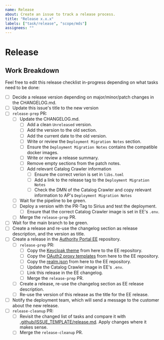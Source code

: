 ```yaml
---
name: Release
about: Create an issue to track a release process.
title: "Release x.x.x"
labels: ["task/release", "scope/mds"]
assignees: ""
---
```


# Release

## Work Breakdown

Feel free to edit this release checklist in-progress depending on what tasks need to be done:

- [ ] Decide a release version depending on major/minor/patch changes in the CHANGELOG.md.
- [ ] Update this issue's title to the new version
- [ ] `release-prep` PR:
    - [ ] Update the CHANGELOG.md.
        - [ ] Add a clean `Unreleased` version.
        - [ ] Add the version to the old section.
        - [ ] Add the current date to the old version.
        - [ ] Write or review the `Deployment Migration Notes` section.
        - [ ] Ensure the `Deployment Migration Notes` contains the compatible docker images.
        - [ ] Write or review a release summary.
        - [ ] Remove empty sections from the patch notes.
        - [ ] Add relevant Catalog Crawler information
          - [ ] Ensure the correct verion is set in `libs.toml`
          - [ ] Add a link to the release tag to the `Deployment Migration Notes`
          - [ ] Check the DMN of the Catalog Crawler and copy relevant information to AP's `Deployment Migration Notes`
    - [ ] Wait for the pipeline to be green.
    - [ ] Deploy a version with the PR-Tag to Sirius and test the deployment.
        - [ ] Ensure that the correct Catalog Crawler image is set in EE's `.env`.
    - [ ] Merge the `release-prep` PR.
- [ ] Wait for the main branch to be green.
- [ ] Create a release and re-use the changelog section as release description, and the version as title.
- [ ] Create a release in the [Authority Portal EE](https://github.com/sovity/authority-portal-ee) repository.
  - [ ] `release-prep` PR:
    - [ ] Copy the [Keycloak theme](https://github.com/sovity/authority-portal/tree/main/authority-portal-keycloak) from here to the EE repository.
    - [ ] Copy the [OAuth2 proxy templates](https://github.com/sovity/authority-portal/tree/main/authority-portal-oauth2-proxy) from here to the EE repository.
    - [ ] Copy the [realm.json](https://github.com/sovity/authority-portal/blob/main/authority-portal-backend/authority-portal-quarkus/src/main/resources/realm.json) from here to the EE repository.
    - [ ] Update the Catalog Crawler image in EE's `.env`.
    - [ ] Link this release in the EE changelog.
    - [ ] Merge the `release-prep` PR.
  - [ ] Create a release, re-use the changelog section as EE release description.
  - [ ] Re-use the version of this release as the title for the EE release.
- [ ] Notify the deployment team, which will send a message to the customer about the new release.
- [ ] `release-cleanup` PR:
    - [ ] Revisit the changed list of tasks and compare it
      with [.github/ISSUE_TEMPLATE/release.md](https://github.com/sovity/authority-portal/blob/main/.github/ISSUE_TEMPLATE/release.md).
      Apply changes where it makes sense.
    - [ ] Merge the `release-cleanup` PR.